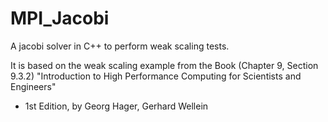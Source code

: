 # MPI_Jacobi
A jacobi solver in C++ to perform weak scaling tests.

It is based on the weak scaling example from the Book (Chapter 9, Section 9.3.2)
"Introduction to High Performance Computing for Scientists and Engineers"
- 1st Edition, by Georg Hager, Gerhard Wellein
